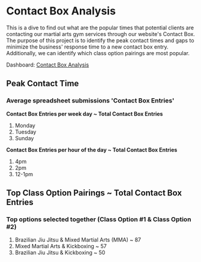 # Contact Box Analysis
This is a dive to find out what are the popular times that potential clients are contacting our martial arts gym services through our website's Contact Box. The purpose of this project is to identify the peak contact times and gaps to minimize the business' response time to a new contact box entry. Additionally, we can identify which class option pairings are most popular.

Dashboard: [Contact Box Analysis](https://public.tableau.com/views/contactbox2/ContactBoxbyWeekDay?:language=en-US&:sid=&:redirect=auth&:display_count=n&:origin=viz_share_link)


## Peak Contact Time
### Average spreadsheet submissions 'Contact Box Entries'
__Contact Box Entries per week day ~ Total Contact Box Entries__
1. Monday
2. Tuesday
3. Sunday

__Contact Box Entries per hour of the day ~ Total Contact Box Entries__
1. 4pm
2. 2pm
3. 12-1pm

## Top Class Option Pairings ~ Total Contact Box Entries
### Top options selected together (Class Option #1 & Class Option #2)
1. Brazilian Jiu Jitsu & Mixed Martial Arts (MMA) ~ 87
2. Mixed Martial Arts & Kickboxing ~ 57
3. Brazilian Jiu Jitsu & Kickboxing ~ 50
